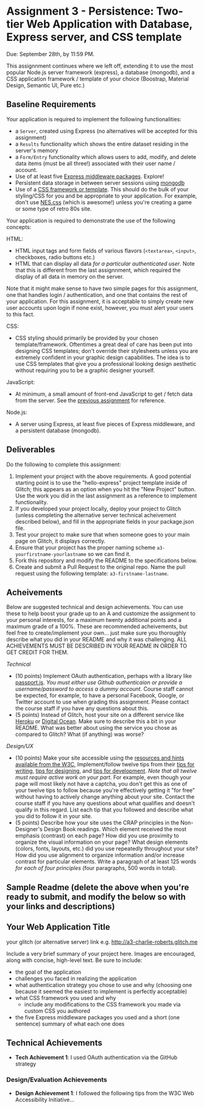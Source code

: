 Assignment 3 - Persistence: Two-tier Web Application with Database, Express server, and CSS template
===

Due: September 28th, by 11:59 PM.

This assignnment continues where we left off, extending it to use the most popular Node.js server framework (express), a database (mongodb), and a CSS application framework / template of your choice (Boostrap, Material Design, Semantic UI, Pure etc.)

Baseline Requirements
---

Your application is required to implement the following functionalities:

- a `Server`, created using Express (no alternatives will be accepted for this assignment)
- a `Results` functionality which shows the entire dataset residing in the server's memory
- a `Form/Entry` functionality which allows users to add, modify, and delete data items (must be all three!) associated with their user name / account.
- Use of at least five [Express middleware packages](https://expressjs.com/en/resources/middleware.html). Explore! 
- Persistent data storage in between server sessions using [mongodb](https://www.mongodb.com/cloud/atlas)
- Use of a [CSS framework or template](https://github.com/troxler/awesome-css-frameworks). This should do the bulk of your styling/CSS for you and be appropriate to your application. For example, don't use [NES.css](https://nostalgic-css.github.io/NES.css/) (which is awesome!) unless you're creating a game or some type of retro 80s site.

Your application is required to demonstrate the use of the following concepts:

HTML:
- HTML input tags and form fields of various flavors (`<textarea>`, `<input>`, checkboxes, radio buttons etc.)
- HTML that can display all data *for a particular authenticated user*. Note that this is different from the last assignnment, which required the display of all data in memory on the server.

Note that it might make sense to have two simple pages for this assignment, one that handles login / authentication, and one that contains the rest of your application. For this assignment, it is acceptable to simply create new user accounts upon login if none exist, however, you must alert your users to this fact.

CSS:
- CSS styling should primarily be provided by your chosen template/framework. Oftentimes a great deal of care has been put into designing CSS templates; don't override their stylesheets unless you are extremely confident in your graphic design capabilities. The idea is to use CSS templates that give you a professional looking design aesthetic without requiring you to be a graphic designer yourself.

JavaScript:
- At minimum, a small amount of front-end JavaScript to get / fetch data from the server. See the [previous assignment](https://github.com/cs4241-19a/a2-shortstack) for reference.

Node.js:
- A server using Express, at least five pieces of Express middleware, and a persistent database (mongodb).

Deliverables
---

Do the following to complete this assignment:

1. Implement your project with the above requirements. A good potential starting point is to use the "hello-express" project template inside of Glitch; this appears as an option when you hit the "New Project" button. Use the work you did in the last assignment as a reference to implement functionality.
2. If you developed your project locally, deploy your project to Glitch (unless completing the alternative server technical acheivement described below), and fill in the appropriate fields in your package.json file.
3. Test your project to make sure that when someone goes to your main page on Glitch, it displays correctly.
4. Ensure that your project has the proper naming scheme `a3-yourfirstname-yourlastname` so we can find it.
5. Fork this repository and modify the README to the specifications below.
6. Create and submit a Pull Request to the original repo. Name the pull request using the following template: `a3-firstname-lastname`.

Acheivements
---

Below are suggested technical and design achievements. You can use these to help boost your grade up to an A and customize the assignment to your personal interests, for a maximum twenty additional points and a maximum grade of a 100%. These are recommended acheivements, but feel free to create/implement your own... just make sure you thoroughly describe what you did in your README and why it was challenging. ALL ACHIEVEMENTS MUST BE DESCRIBED IN YOUR README IN ORDER TO GET CREDIT FOR THEM.

*Technical*
- (10 points) Implement OAuth authentication, perhaps with a library like [passport.js](http://www.passportjs.org/). *You must either use Github authenticaion or provide a username/password to access a dummy account*. Course staff cannot be expected, for example, to have a personal Facebook, Google, or Twitter account to use when grading this assignment. Please contact the course staff if you have any questions about this.
- (5 points) Instead of Glitch, host your site on a different service like [Heroku](https://www.heroku.com) or [Digital Ocean](https://www.digitalocean.com). Make sure to describe this a bit in your README. What was better about using the service you chose as compared to Glitch? What (if anything) was worse? 

*Design/UX*
- (10 points) Make your site accessible using the [resources and hints available from the W3C](https://www.w3.org/WAI/), Implement/follow twelve tips from their [tips for writing](https://www.w3.org/WAI/tips/writing/), [tips for designing](https://www.w3.org/WAI/tips/designing/), and [tips for development](https://www.w3.org/WAI/tips/developing/). *Note that all twelve must require active work on your part*. For example, even though your page will most likely not have a captcha, you don't get this as one of your twelve tips to follow because you're effectively getting it "for free" without having to actively change anything about your site. Contact the course staff if you have any questions about what qualifies and doesn't qualify in this regard. List each tip that you followed and describe what you did to follow it in your site.
- (5 points) Describe how your site uses the CRAP principles in the Non-Designer's Design Book readings. Which element received the most emphasis (contrast) on each page? How did you use proximity to organize the visual information on your page? What design elements (colors, fonts, layouts, etc.) did you use repeatedly throughout your site? How did you use alignment to organize information and/or increase contrast for particular elements. Write a paragraph of at least 125 words *for each of four principles* (four paragraphs, 500 words in total). 

Sample Readme (delete the above when you're ready to submit, and modify the below so with your links and descriptions)
---

## Your Web Application Title

your glitch (or alternative server) link e.g. http://a3-charlie-roberts.glitch.me

Include a very brief summary of your project here. Images are encouraged, along with concise, high-level text. Be sure to include:

- the goal of the application
- challenges you faced in realizing the application
- what authentication strategy you chose to use and why (choosing one because it seemed the easiest to implement is perfectly acceptable)
- what CSS framework you used and why
  - include any modifications to the CSS framework you made via custom CSS you authored
- the five Express middleware packages you used and a short (one sentence) summary of what each one does

## Technical Achievements
- **Tech Achievement 1**: I used OAuth authentication via the GitHub strategy

### Design/Evaluation Achievements
- **Design Achievement 1**: I followed the following tips from the W3C Web Accessibility Initiative...
